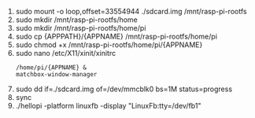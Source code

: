 <ol>
<li> sudo mount -o loop,offset=33554944 ./sdcard.img /mnt/rasp-pi-rootfs </li>
<li> sudo mkdir /mnt/rasp-pi-rootfs/home </li>
<li> sudo mkdir /mnt/rasp-pi-rootfs/home/pi </li>
<li> sudo cp {APPPATH}/{APPNAME} /mnt/rasp-pi-rootfs/home/pi </li>
<li> sudo chmod +x /mnt/rasp-pi-rootfs/home/pi/{APPNAME} </li>
<li> sudo nano /etc/X11/xinit/xinitrc

	/home/pi/{APPNAME} &
	matchbox-window-manager 
<li> sudo dd if=./sdcard.img of=/dev/mmcblk0 bs=1M status=progress </li>
<li> sync </li>

<li>  ./hellopi -platform linuxfb -display "LinuxFb:tty=/dev/fb1" </li>

</ol>

